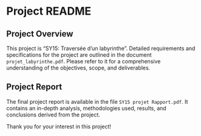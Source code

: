 # Project README

## Project Overview

This project is “SY15: Traversée d’un labyrinthe”. Detailed requirements and specifications for the project are outlined in the document `projet_labyrinthe.pdf`. Please refer to it for a comprehensive understanding of the objectives, scope, and deliverables.

## Project Report

The final project report is available in the file `SY15 projet Rapport.pdf`. It contains an in-depth analysis, methodologies used, results, and conclusions derived from the project.

Thank you for your interest in this project!

